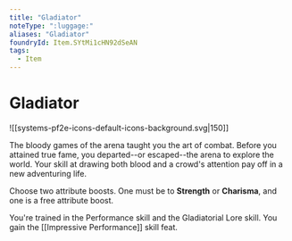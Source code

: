 ```yaml
---
title: "Gladiator"
noteType: ":luggage:"
aliases: "Gladiator"
foundryId: Item.SYtMi1cHN92dSeAN
tags:
  - Item
---
```


# Gladiator
![[systems-pf2e-icons-default-icons-background.svg|150]]

The bloody games of the arena taught you the art of combat. Before you attained true fame, you departed--or escaped--the arena to explore the world. Your skill at drawing both blood and a crowd's attention pay off in a new adventuring life.

Choose two attribute boosts. One must be to **Strength** or **Charisma**, and one is a free attribute boost.

You're trained in the Performance skill and the Gladiatorial Lore skill. You gain the [[Impressive Performance]] skill feat.
